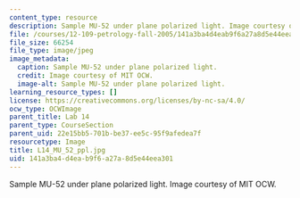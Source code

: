 ```yaml
---
content_type: resource
description: Sample MU-52 under plane polarized light. Image courtesy of MIT OCW.
file: /courses/12-109-petrology-fall-2005/141a3ba4d4eab9f6a27a8d5e44eea301_L14_MU_52_ppl.jpg
file_size: 66254
file_type: image/jpeg
image_metadata:
  caption: Sample MU-52 under plane polarized light.
  credit: Image courtesy of MIT OCW.
  image-alt: Sample MU-52 under plane polarized light.
learning_resource_types: []
license: https://creativecommons.org/licenses/by-nc-sa/4.0/
ocw_type: OCWImage
parent_title: Lab 14
parent_type: CourseSection
parent_uid: 22e15bb5-701b-be37-ee5c-95f9afedea7f
resourcetype: Image
title: L14_MU_52_ppl.jpg
uid: 141a3ba4-d4ea-b9f6-a27a-8d5e44eea301
---
```

Sample MU-52 under plane polarized light. Image courtesy of MIT OCW.
